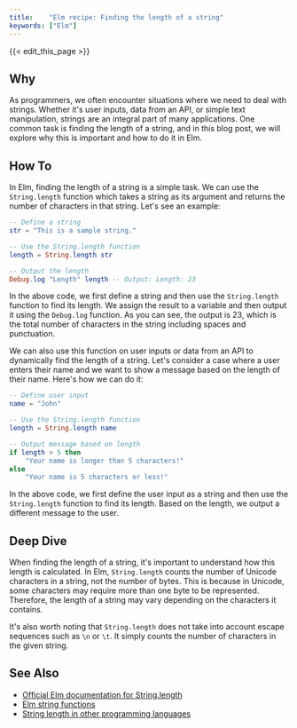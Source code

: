```yaml
---
title:    "Elm recipe: Finding the length of a string"
keywords: ["Elm"]
---
```


{{< edit_this_page >}}

## Why

As programmers, we often encounter situations where we need to deal with strings. Whether it's user inputs, data from an API, or simple text manipulation, strings are an integral part of many applications. One common task is finding the length of a string, and in this blog post, we will explore why this is important and how to do it in Elm.

## How To

In Elm, finding the length of a string is a simple task. We can use the `String.length` function which takes a string as its argument and returns the number of characters in that string. Let's see an example:

```Elm
-- Define a string
str = "This is a sample string."

-- Use the String.length function
length = String.length str

-- Output the length
Debug.log "Length" length -- Output: Length: 23
```

In the above code, we first define a string and then use the `String.length` function to find its length. We assign the result to a variable and then output it using the `Debug.log` function. As you can see, the output is 23, which is the total number of characters in the string including spaces and punctuation.

We can also use this function on user inputs or data from an API to dynamically find the length of a string. Let's consider a case where a user enters their name and we want to show a message based on the length of their name. Here's how we can do it:

```Elm
-- Define user input
name = "John"

-- Use the String.length function
length = String.length name

-- Output message based on length
if length > 5 then 
    "Your name is longer than 5 characters!"
else 
    "Your name is 5 characters or less!"
```

In the above code, we first define the user input as a string and then use the `String.length` function to find its length. Based on the length, we output a different message to the user.

## Deep Dive

When finding the length of a string, it's important to understand how this length is calculated. In Elm, `String.length` counts the number of Unicode characters in a string, not the number of bytes. This is because in Unicode, some characters may require more than one byte to be represented. Therefore, the length of a string may vary depending on the characters it contains.

It's also worth noting that `String.length` does not take into account escape sequences such as `\n` or `\t`. It simply counts the number of characters in the given string.

## See Also

- [Official Elm documentation for String.length](https://package.elm-lang.org/packages/elm/core/latest/String#length)
- [Elm string functions](https://elmprogramming.com/string-functions.html)
- [String length in other programming languages](https://www.geeksforgeeks.org/length-function-in-c-cpp-and-java/)
